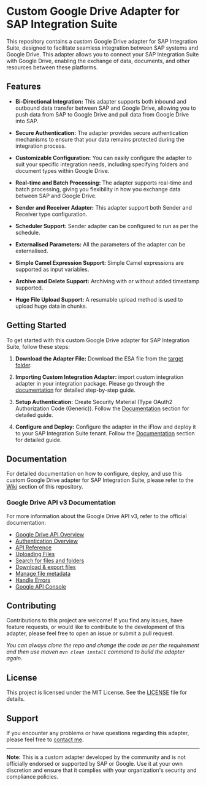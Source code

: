 # Custom Google Drive Adapter for SAP Integration Suite

This repository contains a custom Google Drive adapter for SAP Integration Suite, designed to facilitate seamless integration between SAP systems and Google Drive. This adapter allows you to connect your SAP Integration Suite with Google Drive, enabling the exchange of data, documents, and other resources between these platforms.

## Features

- **Bi-Directional Integration:** This adapter supports both inbound and outbound data transfer between SAP and Google Drive, allowing you to push data from SAP to Google Drive and pull data from Google Drive into SAP.

- **Secure Authentication:** The adapter provides secure authentication mechanisms to ensure that your data remains protected during the integration process.

- **Customizable Configuration:** You can easily configure the adapter to suit your specific integration needs, including specifying folders and document types within Google Drive.

- **Real-time and Batch Processing:** The adapter supports real-time and batch processing, giving you flexibility in how you exchange data between SAP and Google Drive.

- **Sender and Receiver Adapter:** This adapter support both Sender and Receiver type configuration.

- **Scheduler Support:** Sender adapter can be configured to run as per the schedule.

- **Externalised Parameters:** All the parameters of the adapter can be externalised.

- **Simple Camel Expression Support:** Simple Camel expressions are supported as input variables.

- **Archive and Delete Support:** Archiving with or without added timestamp supported.

- **Huge File Upload Support:** A resumable upload method is used to upload huge data in chunks.

## Getting Started

To get started with this custom Google Drive adapter for SAP Integration Suite, follow these steps:

1. **Download the Adapter File:** Download the ESA file from the [target folder](target/build/asutosh.drive.esa).

2. **Importing Custom Integration Adapter:** import custom integration adapter in your integration package. Please go through the [documentation](https://help.sap.com/docs/cloud-integration/sap-cloud-integration/importing-custom-integration-adapter-in-cloud-foundry-environment) for detailed step-by-step guide.

3. **Setup Authentication:** Create Security Material (Type OAuth2 Authorization Code (Generic)). Follow the [Documentation](Documentation/createSecurityMaterial.md) section for detailed guide.

4. **Configure and Deploy:** Configure the adapter in the iFlow and deploy it to your SAP Integration Suite tenant. Follow the [Documentation](Documentation/configureAndDeploy.md) section for detailed guide.

## Documentation

For detailed documentation on how to configure, deploy, and use this custom Google Drive adapter for SAP Integration Suite, please refer to the [Wiki](Documentation) section of this repository.

### Google Drive API v3 Documentation

For more information about the Google Drive API v3, refer to the official documentation:

- [Google Drive API Overview](https://developers.google.com/drive/api/guides/about-sdk)
- [Authentication Overview](https://developers.google.com/workspace/guides/create-credentials#oauth-client-id)
- [API Reference](https://developers.google.com/drive/api/reference/rest/v3)
- [Uploading Files](https://developers.google.com/drive/api/guides/manage-uploads)
- [Search for files and folders](https://developers.google.com/drive/api/guides/search-files)
- [Download & export files](https://developers.google.com/drive/api/guides/manage-downloads)
- [Manage file metadata](https://developers.google.com/drive/api/guides/file)
- [Handle Errors](https://developers.google.com/drive/api/guides/handle-errors)
- [Google API Console](https://console.cloud.google.com/)


## Contributing

Contributions to this project are welcome! If you find any issues, have feature requests, or would like to contribute to the development of this adapter, please feel free to open an issue or submit a pull request.

_You can always clone the repo and change the code as per the requirement and then use maven `mvn clean install` command to build the adapter again._

## License

This project is licensed under the MIT License. See the [LICENSE](LICENSE) file for details.

## Support

If you encounter any problems or have questions regarding this adapter, please feel free to [contact me](mailto:asutoshmaharana23@gmail.com).

---

**Note:** This is a custom adapter developed by the community and is not officially endorsed or supported by SAP or Google. Use it at your own discretion and ensure that it complies with your organization's security and compliance policies.

